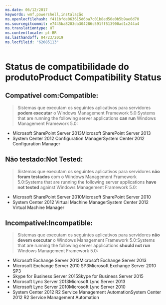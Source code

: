```yaml
---
ms.date: 06/12/2017
keywords: wmf,powershell,instalação
ms.openlocfilehash: f411bfde063615d6ba7c01b8ed50e0b5b9ae6d70
ms.sourcegitcommit: e7445ba8203da304286c591ff513900ad1c244a4
ms.translationtype: HT
ms.contentlocale: pt-BR
ms.lasthandoff: 04/23/2019
ms.locfileid: "62085113"
---
```

# <a name="product-compatibility-status"></a><span data-ttu-id="49772-102">Status de compatibilidade do produto</span><span class="sxs-lookup"><span data-stu-id="49772-102">Product Compatibility Status</span></span>

## <a name="compatible"></a><span data-ttu-id="49772-103">Compatível com:</span><span class="sxs-lookup"><span data-stu-id="49772-103">Compatible:</span></span>
> <span data-ttu-id="49772-104">Sistemas que executam os seguintes aplicativos para servidores **podem executar** o Windows Management Framework 5.0:</span><span class="sxs-lookup"><span data-stu-id="49772-104">Systems that are running the following server applications **can run** Windows Management Framework 5.0:</span></span>

- <span data-ttu-id="49772-105">Microsoft SharePoint Server 2013</span><span class="sxs-lookup"><span data-stu-id="49772-105">Microsoft SharePoint Server 2013</span></span>
- <span data-ttu-id="49772-106">System Center 2012 Configuration Manager</span><span class="sxs-lookup"><span data-stu-id="49772-106">System Center 2012 Configuration Manager</span></span>

## <a name="not-tested"></a><span data-ttu-id="49772-107">Não testado:</span><span class="sxs-lookup"><span data-stu-id="49772-107">Not Tested:</span></span>
> <span data-ttu-id="49772-108">Sistemas que executam os seguintes aplicativos para servidores **não foram testados** com o Windows Management Framework 5.0:</span><span class="sxs-lookup"><span data-stu-id="49772-108">Systems that are running the following server applications **have not tested** against Windows Management Framework 5.0:</span></span>

- <span data-ttu-id="49772-109">Microsoft SharePoint Server 2010</span><span class="sxs-lookup"><span data-stu-id="49772-109">Microsoft SharePoint Server 2010</span></span>
- <span data-ttu-id="49772-110">System Center 2012 Virtual Machine Manager</span><span class="sxs-lookup"><span data-stu-id="49772-110">System Center 2012 Virtual Machine Manager</span></span>

## <a name="incompatible"></a><span data-ttu-id="49772-111">Incompatível:</span><span class="sxs-lookup"><span data-stu-id="49772-111">Incompatible:</span></span>
> <span data-ttu-id="49772-112">Sistemas que executam os seguintes aplicativos para servidores **não devem executar** o Windows Management Framework 5.0:</span><span class="sxs-lookup"><span data-stu-id="49772-112">Systems that are running the following server applications **should not run** Windows Management Framework 5.0:</span></span>

- <span data-ttu-id="49772-113">Microsoft Exchange Server 2013</span><span class="sxs-lookup"><span data-stu-id="49772-113">Microsoft Exchange Server 2013</span></span>
- <span data-ttu-id="49772-114">Microsoft Exchange Server 2010 SP3</span><span class="sxs-lookup"><span data-stu-id="49772-114">Microsoft Exchange Server 2010 SP3</span></span>
- <span data-ttu-id="49772-115">Skype for Business Server 2015</span><span class="sxs-lookup"><span data-stu-id="49772-115">Skype for Business Server 2015</span></span>
- <span data-ttu-id="49772-116">Microsoft Lync Server 2013</span><span class="sxs-lookup"><span data-stu-id="49772-116">Microsoft Lync Server 2013</span></span>
- <span data-ttu-id="49772-117">Microsoft Lync Server 2010</span><span class="sxs-lookup"><span data-stu-id="49772-117">Microsoft Lync Server 2010</span></span>
- <span data-ttu-id="49772-118">System Center 2012 R2 Service Management Automation</span><span class="sxs-lookup"><span data-stu-id="49772-118">System Center 2012 R2 Service Management Automation</span></span>
